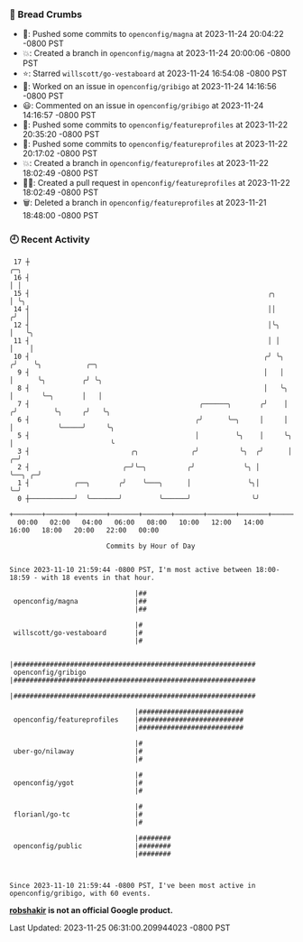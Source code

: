 ### 🍞 Bread Crumbs

 * 🚢: Pushed some commits to `openconfig/magna` at 2023-11-24 20:04:22 -0800 PST
 * 💥: Created a branch in `openconfig/magna` at 2023-11-24 20:00:06 -0800 PST
 * ⭐️: Starred `willscott/go-vestaboard` at 2023-11-24 16:54:08 -0800 PST
 * 👀: Worked on an issue in `openconfig/gribigo` at 2023-11-24 14:16:56 -0800 PST
 * 😃: Commented on an issue in `openconfig/gribigo` at 2023-11-24 14:16:57 -0800 PST
 * 🚢: Pushed some commits to `openconfig/featureprofiles` at 2023-11-22 20:35:20 -0800 PST
 * 🚢: Pushed some commits to `openconfig/featureprofiles` at 2023-11-22 20:17:02 -0800 PST
 * 💥: Created a branch in `openconfig/featureprofiles` at 2023-11-22 18:02:49 -0800 PST
 * ✍🏼: Created a pull request in `openconfig/featureprofiles` at 2023-11-22 18:02:49 -0800 PST
 * 🗑: Deleted a branch in `openconfig/featureprofiles` at 2023-11-21 18:48:00 -0800 PST

### 🕘 Recent Activity
```
 17 ┼                                                                            ╭─╮
 16 ┤                                                                            │ │
 15 ┤                                                           ╭╮               │ ╰╮
 14 ┤                                                           ││              ╭╯  │
 12 ┤                                                           │╰╮             │   ╰╮
 11 ┤                                                           │ │             │    │
 10 ┤                                                          ╭╯ ╰╮           ╭╯    ╰╮           ╭─╮
  9 ┤                                                          │   │           │      ╰╮         ╭╯ ╰╮
  8 ┤                                                          │   ╰╮          │       ╰─╮       │   │
  7 ┤                                          ╭──────╮       ╭╯    │         ╭╯         ╰╮     ╭╯   ╰╮
  6 ┤                                         ╭╯      ╰─╮     │     │         │           ╰─────╯     ╰╮
  5 ┤                                         │         ╰╮    │     ╰╮        │                        ╰
  3 ┤                         ╭╮             ╭╯          ╰╮  ╭╯      │      ╭─╯
  2 ┤                       ╭─╯╰─╮          ╭╯            ╰╮ │       ╰──╮ ╭─╯
  1 ┤           ╭──╮       ╭╯    ╰───╮      │              ╰╮│          ╰─╯
  0 ┼───────────╯  ╰───────╯         ╰──────╯               ╰╯
    +───────+───────+───────+───────+───────+───────+───────+───────+───────+───────+───────+───────+────
  00:00   02:00   04:00   06:00   08:00   10:00   12:00   14:00   16:00   18:00   20:00   22:00   00:00   

						Commits by Hour of Day


Since 2023-11-10 21:59:44 -0800 PST, I'm most active between 18:00-18:59 - with 18 events in that hour.

```



```
                               |##
 openconfig/magna              |##
                               |##

                               |#
 willscott/go-vestaboard       |#
                               |#

                               |############################################################
 openconfig/gribigo            |############################################################
                               |############################################################

                               |##########################
 openconfig/featureprofiles    |##########################
                               |##########################

                               |#
 uber-go/nilaway               |#
                               |#

                               |#
 openconfig/ygot               |#
                               |#

                               |#
 florianl/go-tc                |#
                               |#

                               |########
 openconfig/public             |########
                               |########



Since 2023-11-10 21:59:44 -0800 PST, I've been most active in openconfig/gribigo, with 60 events.

```
**[robshakir](mailto:robjs@google.com) is not an official Google product.**  


Last Updated: 2023-11-25 06:31:00.209944023 -0800 PST
